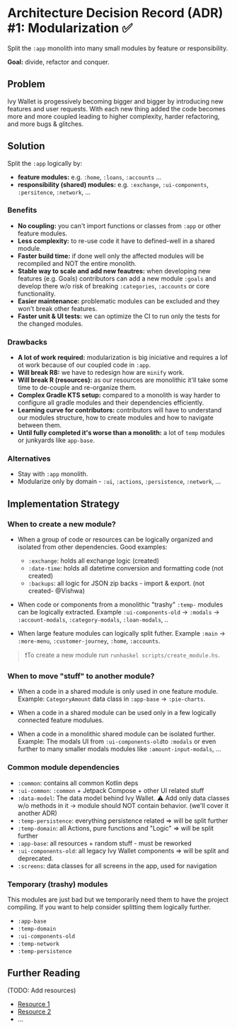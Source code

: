 # Architecture Decision Record (ADR) #1: Modularization ✅

Split the `:app` monolith into many small modules by feature or responsibility.

**Goal:** divide, refactor and conquer.

## Problem

Ivy Wallet is progessively becoming bigger and bigger by introducing new features and user requests.
With each new thing added the code becomes more and more coupled leading to higher complexity, harder refactoring,
and more bugs & glitches.

## Solution

Split the `:app` logically by:
- **feature modules:** e.g. `:home`, `:loans`, `:accounts` ...
- **responsibility (shared) modules:** e.g. `:exchange`, `:ui-components`, `:persitence`, `:network`, ...

### Benefits
- **No coupling:** you can't import functions or classes from `:app` or other feature modules.
- **Less complexity:** to re-use code it have to defined-well in a shared module.
- **Faster build time:** if done well only the affected modules will be recompiled and NOT the entire monolith.
- **Stable way to scale and add new feautres:** when developing new features (e.g. Goals) contributors can add
a new module `:goals` and develop there w/o risk of breaking `:categories`, `:accounts` or core functionality.
- **Easier maintenance:** problematic modules can be excluded and they won't break other features.
- **Faster unit & UI tests:** we can optimize the CI to run only the tests for the changed modules.

### Drawbacks
- **A lot of work required:** modularization is big iniciative and requires a lof ot work 
because of our coupled code in `:app`.
- **Will break R8:** we have to redesign how are `minify` work.
- **Will break R (resources):** as our resources are monolithic it'll take some time to de-couple and re-organize them.
- **Complex Gradle KTS setup:** compared to a monolith is way harder to configure all gradle modules
and their dependencies efficiently.
- **Learning curve for contributors:** contributors will have to understand our modules structure, 
how to create modules and how to navigate between them.
- **Until fully completed it's worse than a monolith:** a lot of `temp` modules or junkyards like `app-base`.

### Alternatives

- Stay with `:app` monolith.
- Modularize only by domain - `:ui`, `:actions`, `:persistence`, `:network`, ...

## Implementation Strategy

### When to create a new module?
- When a group of code or resources can be logically organized and isolated
from other dependencies. Good examples:
  - `:exchange`: holds all exchange logic (created)
  - `:date-time`: holds all datetime conversion and formatting code (not created)
  - `:backups`: all logic for JSON zip backs - import & export. 
(not created- @Vishwa)

- When code or components from a monolithic "trashy" `:temp-` modules can
be logically extracted. Example `:ui-components-old` -> `:modals`
-> `:account-modals`, `:category-modals`, `:loan-modals`, ..

- When large feature modules can logically split futher. Example `:main` ->
`:more-menu`, `:customer-journey`, `:home`, `:accounts`.

> ❗To create a new module run `runhaskel scripts/create_module.hs`.

### When to move "stuff" to another module?

- When a code in a shared module is only used in one feature module. 
Example: `CategoryAmount` data class in `:app-base` -> `:pie-charts`.

- When a code in a shared module can be used only in a few logically connected feature modulues.

- When a code in a monolithic shared module can be isolated further.
Example: The modals UI from `:ui-components-old`to `:modals` or even further to many smaller modals
modules like `:amount-input-modals`, ...

### Common module dependencies
- `:common`: contains all common Kotlin deps
- `:ui-common`: `:common` + Jetpack Compose + other UI related stuff
- `:data-model`: The data model behind Ivy Wallet. ⚠️ Add only data classes w/o methods in it -> 
module should NOT contain behavior. (we'll cover it another ADR)
- `:temp-persistence`: everything persistence related => will be split further
- `:temp-domain`: all Actions, pure functions and "Logic" => will be split further
- `:app-base`: all resources + random stuff - must be reworked
- `:ui-components-old`: all legacy Ivy Wallet components => will be split and deprecated.
- `:screens`: data classes for all screens in the app, used for navigation

### Temporary (trashy) modules

This modules are just bad but we temporarily need them to have the project compiling. 
If you want to help consider splitting them logically further.

- `:app-base`
- `:temp-domain`
- `:ui-components-old`
- `:temp-network`
- `:temp-persistence`

## Further Reading
(TODO: Add resources)
- [Resource 1]()
- [Resource 2]()
- ...
